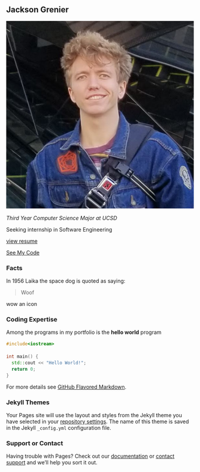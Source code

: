 ## Jackson Grenier

![image](https://raw.githubusercontent.com/joobcksoobn/jkgrenie.github.io/gh-pages/jackson_grenier.jpg)

_Third Year Computer Science Major at UCSD_

Seeking internship in Software Engineering

[view resume](https://docs.google.com/document/d/1RBsk8nQxigbObjh7UULel5mUdyGBaLqBXTjOFfwa_WY/edit?usp=sharing) 

[See My Code](#coding-expertise)

### Facts

In 1956 Laika the space dog is quoted as saying:

> Woof

wow an icon

### Coding Expertise

Among the programs in my portfolio is the **hello world** program

```C++
#include<iostream>

int main() {
  std::cout << "Hello World!";
  return 0;
}
```

For more details see [GitHub Flavored Markdown](https://guides.github.com/features/mastering-markdown/).

### Jekyll Themes

Your Pages site will use the layout and styles from the Jekyll theme you have selected in your [repository settings](https://github.com/joobcksoobn/jkgrenie.github.io/settings). The name of this theme is saved in the Jekyll `_config.yml` configuration file.

### Support or Contact

Having trouble with Pages? Check out our [documentation](https://docs.github.com/categories/github-pages-basics/) or [contact support](https://github.com/contact) and we’ll help you sort it out.
